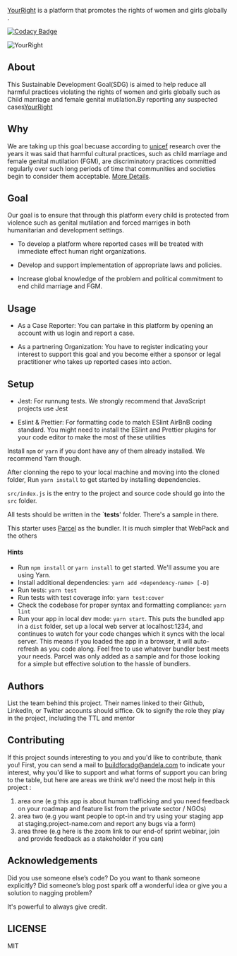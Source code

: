 [YourRight](http://localhost:3000) is a platform that promotes the rights of women and girls globally .

[![Codacy Badge](https://api.codacy.com/project/badge/Grade/11694da5138a465d8833b2f72e81df75)](https://app.codacy.com/gh/BuildForSDG/Team-062-yourRight?utm_source=github.com&utm_medium=referral&utm_content=BuildForSDG/Team-062-yourRight&utm_campaign=Badge_Grade_Settings)

![YourRight](https://res.cloudinary.com/cmcwebcode/image/upload/v1589490906/1_dhmch4.png)

## About

This Sustainable Development Goal(SDG) is aimed to help reduce all harmful practices violating the rights of women and girls globally such as Child marriage and female genital mutilation.By reporting any suspected cases[YourRight](http://localhost:3000)

## Why

We are taking up this goal becuase according to [unicef](https://www.unicef.org/) research over the years it was said that harmful cultural practices, such as child marriage and female genital mutilation (FGM), are discriminatory practices committed regularly over such long periods of time that communities and societies begin to consider them acceptable. [More Details](https://www.unicef.org/protection/harmful-practices).

## Goal

Our goal is to ensure that through this platform every child is protected from violence such as genital mutilation and forced marriges in both humanitarian and development settings.

- To develop a platform where reported cases will be treated with immediate effect human right organizations.

- Develop and support implementation of appropriate laws and policies.

- Increase global knowledge of the problem and political commitment to end child marriage and FGM.

## Usage

- As a Case Reporter: You can partake in this platform by opening an account with us login and report a case.

- As a partnering Organization: You have to register indicating your interest to support this goal and you become either a sponsor or legal practitioner who takes up reported cases into action.

## Setup

- Jest: For runnung tests. We strongly recommend that JavaScript projects use Jest

- Eslint & Prettier: For formatting code to match ESlint AirBnB coding standard. You might need to install the ESlint and Prettier plugins for your code editor to make the most of these utilities

Install `npm` or `yarn` if you dont have any of them already installed. We recommend Yarn though.

After clonning the repo to your local machine and moving into the cloned folder, Run `yarn install` to get started by installing dependencies.

`src/index.js` is the entry to the project and source code should go into the `src` folder.

All tests should be written in the `**tests**' folder. There's a sample in there.

This starter uses [Parcel](https://parceljs.org/getting_started.html) as the bundler. It is much simpler that WebPack and the others

#### Hints

- Run `npm install` or `yarn install` to get started. We'll assume you are using Yarn.
- Install additional dependencies: `yarn add <dependency-name> [-D]`
- Run tests: `yarn test`
- Run tests with test coverage info: `yarn test:cover`
- Check the codebase for proper syntax and formatting compliance: `yarn lint`
- Run your app in local dev mode: `yarn start`. This puts the bundled app in a `dist` folder, set up a local web server at localhost:1234, and continues to watch for your code changes which it syncs with the local server. This means if you loaded the app in a browser, it will auto-refresh as you code along. Feel free to use whatever bundler best meets your needs. Parcel was only added as a sample and for those looking for a simple but effective solution to the hassle of bundlers.

## Authors

List the team behind this project. Their names linked to their Github, LinkedIn, or Twitter accounts should siffice. Ok to signify the role they play in the project, including the TTL and mentor

## Contributing

If this project sounds interesting to you and you'd like to contribute, thank you!
First, you can send a mail to buildforsdg@andela.com to indicate your interest, why you'd like to support and what forms of support you can bring to the table, but here are areas we think we'd need the most help in this project :

1.  area one (e.g this app is about human trafficking and you need feedback on your roadmap and feature list from the private sector / NGOs)
2.  area two (e.g you want people to opt-in and try using your staging app at staging.project-name.com and report any bugs via a form)
3.  area three (e.g here is the zoom link to our end-of sprint webinar, join and provide feedback as a stakeholder if you can)

## Acknowledgements

Did you use someone else’s code?
Do you want to thank someone explicitly?
Did someone’s blog post spark off a wonderful idea or give you a solution to nagging problem?

It's powerful to always give credit.

## LICENSE

MIT

